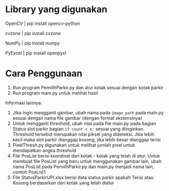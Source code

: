# Library yang digunakan

OpenCV | pip install opencv-python

cvzone | pip install cvzone

NumPy | pip install numpy

PyExcel | pip install openpyxl

# Cara Penggunaan

1. Run program PemilihParkir.py dan atur kotak sesuai dengan kotak parkir
2. Run program main.py untuk melihat hasil

Informasi lainnya:
1. Jika ingin mengganti gambar, ubah nama pada `image_path` pada main.py sesuai dengan nama file gambar (dengan format ekstensinya)
2. Untuk mengganti threshold, ubah nilai pada file main.py pada bagian Status slot parkir bagian `if count < x:` sesuai yang diinginkan. Threshold tersebut merupakan nilai piksel yang dideteksi. Jika lebih kecil maka slot parkir dianggap kosong, jika lebih besar dianggap terisi
3. PixelThresh.py digunakan untuk melihat jumlah pixel untuk mendapatkan angka threshold
4. File PosList berisi koordinat dari kotak - kotak yang telah di atur. Untuk membuat file PosList yang baru untuk menggunakan gambar lain, ubah nama PosList pada PemilihParkir.py dan main.py menjadi nama lain, contoh PosList1
5. File StatusParkirUPI.xlsx berisi data status parkir apakah Terisi atau Kosong berdasarkan dari kotak yang telah diatur
